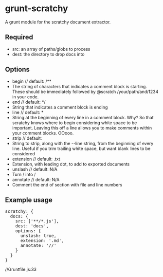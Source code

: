 # grunt-scratchy
A grunt module for the scratchy document extractor.

## Required
- src: an array of paths/globs to process
- dest: the directory to drop docs into

## Options
- begin // default: /**
 - The string of characters that indicates a comment block is starting. These should be immediately
   followed by @scratch /your/path/and/1234 in your code.
- end // default: */
 - String that indicates a comment block is ending
- line // default: *
 - String at the beginning of every line in a comment block. Why? So that scratchy knows where
   to begin considering white space to be important. Leaving this off a line allows you to make
   comments within your comment blocks. OOooo.
- strip // default: <space>
 - String to strip, along with the --line string, from the beginning of every line. Useful if you
   trim trailing white space, but want blank lines to be considered
- extension // default: .txt
 - Extension, with leading dot, to add to exported documents
- unslash // default: N/A
 - Turn / into /
- annotate // default: N/A
 - Comment the end of section with file and line numbers

## Example usage

<pre>
scratchy: {
  docs: {
    src: ['**/*.js'],
    dest: 'docs',
    options: {
      unslash: true,
      extension: '.md',
      annotate: '//'
    }
  }
}
</pre>
//Gruntfile.js:33
